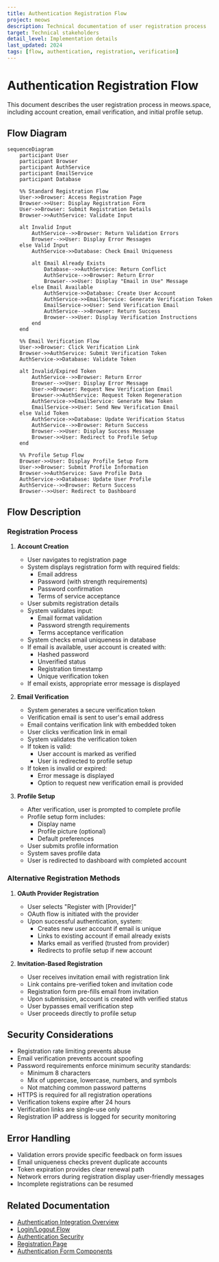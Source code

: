 ```yaml
---
title: Authentication Registration Flow
project: meows
description: Technical documentation of user registration process
target: Technical stakeholders
detail_level: Implementation details
last_updated: 2024
tags: [flow, authentication, registration, verification]
---
```


# Authentication Registration Flow

This document describes the user registration process in meows.space, including account creation, email verification, and initial profile setup.

## Flow Diagram

```mermaid
sequenceDiagram
    participant User
    participant Browser
    participant AuthService
    participant EmailService
    participant Database

    %% Standard Registration Flow
    User->>Browser: Access Registration Page
    Browser->>User: Display Registration Form
    User->>Browser: Submit Registration Details
    Browser->>AuthService: Validate Input

    alt Invalid Input
        AuthService-->>Browser: Return Validation Errors
        Browser-->>User: Display Error Messages
    else Valid Input
        AuthService->>Database: Check Email Uniqueness

        alt Email Already Exists
            Database-->>AuthService: Return Conflict
            AuthService-->>Browser: Return Error
            Browser-->>User: Display "Email in Use" Message
        else Email Available
            AuthService->>Database: Create User Account
            AuthService->>EmailService: Generate Verification Token
            EmailService->>User: Send Verification Email
            AuthService-->>Browser: Return Success
            Browser-->>User: Display Verification Instructions
        end
    end

    %% Email Verification Flow
    User->>Browser: Click Verification Link
    Browser->>AuthService: Submit Verification Token
    AuthService->>Database: Validate Token

    alt Invalid/Expired Token
        AuthService-->>Browser: Return Error
        Browser-->>User: Display Error Message
        User->>Browser: Request New Verification Email
        Browser->>AuthService: Request Token Regeneration
        AuthService->>EmailService: Generate New Token
        EmailService->>User: Send New Verification Email
    else Valid Token
        AuthService->>Database: Update Verification Status
        AuthService-->>Browser: Return Success
        Browser-->>User: Display Success Message
        Browser->>User: Redirect to Profile Setup
    end

    %% Profile Setup Flow
    Browser->>User: Display Profile Setup Form
    User->>Browser: Submit Profile Information
    Browser->>AuthService: Save Profile Data
    AuthService->>Database: Update User Profile
    AuthService-->>Browser: Return Success
    Browser-->>User: Redirect to Dashboard
```

## Flow Description

### Registration Process

1. **Account Creation**

   - User navigates to registration page
   - System displays registration form with required fields:
     - Email address
     - Password (with strength requirements)
     - Password confirmation
     - Terms of service acceptance
   - User submits registration details
   - System validates input:
     - Email format validation
     - Password strength requirements
     - Terms acceptance verification
   - System checks email uniqueness in database
   - If email is available, user account is created with:
     - Hashed password
     - Unverified status
     - Registration timestamp
     - Unique verification token
   - If email exists, appropriate error message is displayed

2. **Email Verification**

   - System generates a secure verification token
   - Verification email is sent to user's email address
   - Email contains verification link with embedded token
   - User clicks verification link in email
   - System validates the verification token
   - If token is valid:
     - User account is marked as verified
     - User is redirected to profile setup
   - If token is invalid or expired:
     - Error message is displayed
     - Option to request new verification email is provided

3. **Profile Setup**
   - After verification, user is prompted to complete profile
   - Profile setup form includes:
     - Display name
     - Profile picture (optional)
     - Default preferences
   - User submits profile information
   - System saves profile data
   - User is redirected to dashboard with completed account

### Alternative Registration Methods

1. **OAuth Provider Registration**

   - User selects "Register with [Provider]"
   - OAuth flow is initiated with the provider
   - Upon successful authentication, system:
     - Creates new user account if email is unique
     - Links to existing account if email already exists
     - Marks email as verified (trusted from provider)
     - Redirects to profile setup if new account

2. **Invitation-Based Registration**
   - User receives invitation email with registration link
   - Link contains pre-verified token and invitation code
   - Registration form pre-fills email from invitation
   - Upon submission, account is created with verified status
   - User bypasses email verification step
   - User proceeds directly to profile setup

## Security Considerations

- Registration rate limiting prevents abuse
- Email verification prevents account spoofing
- Password requirements enforce minimum security standards:
  - Minimum 8 characters
  - Mix of uppercase, lowercase, numbers, and symbols
  - Not matching common password patterns
- HTTPS is required for all registration operations
- Verification tokens expire after 24 hours
- Verification links are single-use only
- Registration IP address is logged for security monitoring

## Error Handling

- Validation errors provide specific feedback on form issues
- Email uniqueness checks prevent duplicate accounts
- Token expiration provides clear renewal path
- Network errors during registration display user-friendly messages
- Incomplete registrations can be resumed

## Related Documentation

- [Authentication Integration Overview](../index.md#authentication-integration)
- [Login/Logout Flow](./authentication-login.md)
- [Authentication Security](../technical/security.md#authentication)
- [Registration Page](../pages/register.md)
- [Authentication Form Components](../components/AuthForms.md)
